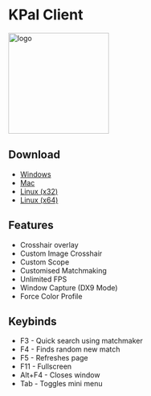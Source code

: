 # KPal Client

<img src="./img/logo.png" alt="logo" width="200"/>

## Download
- [Windows](https://github.com/kpal81xd/krunker-kpal-client-RELEASE/releases/download/v1.3.3/KPal-Client-Setup-1.3.3.exe)
- [Mac](https://github.com/kpal81xd/krunker-kpal-client-RELEASE/releases/download/v1.3.3/KPal-Client-1.3.3.dmg)
- [Linux (x32)](https://github.com/kpal81xd/krunker-kpal-client-RELEASE/releases/download/v1.3.3/KPal-Client-1.3.3-i386.AppImage)
- [Linux (x64)](https://github.com/kpal81xd/krunker-kpal-client-RELEASE/releases/download/v1.3.3/KPal-Client-1.3.3.AppImage)

## Features
- Crosshair overlay
- Custom Image Crosshair
- Custom Scope
- Customised Matchmaking
- Unlimited FPS
- Window Capture (DX9 Mode)
- Force Color Profile

## Keybinds
- F3 - Quick search using matchmaker
- F4 - Finds random new match
- F5 - Refreshes page
- F11 - Fullscreen
- Alt+F4 - Closes window
- Tab - Toggles mini menu


